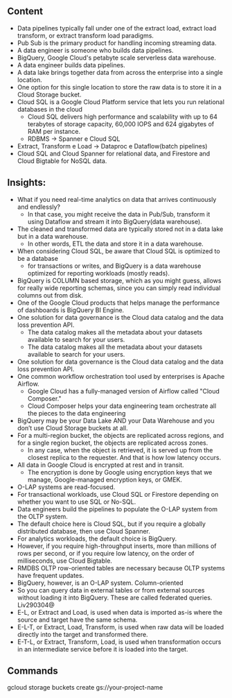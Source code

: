 ## Content

* Data pipelines typically fall under one of the extract load, extract load transform, or extract transform load paradigms.
* Pub Sub is the primary product for handling incoming streaming data.
* A data engineer is someone who builds data pipelines.
* BigQuery, Google Cloud's petabyte scale serverless data warehouse.
* A data engineer builds data pipelines.
* A data lake brings together data from across the enterprise into a single location.
* One option for this single location to store the raw data is to store it in a Cloud Storage bucket.
* Cloud SQL is a Google Cloud Platform service that lets you run relational databases in the cloud
    * Cloud SQL delivers high performance and scalability with up to 64 terabytes of storage capacity, 60,000 IOPS and 624 gigabytes of RAM per instance.
    * RDBMS -> Spanner e Cloud SQL
* Extract, Transform e Load -> Dataproc e Dataflow(batch pipelines)
* Cloud SQL and Cloud Spanner for relational data, and Firestore and Cloud Bigtable for NoSQL data.

## Insights:

* What if you need real-time analytics on data that arrives continuously and endlessly?
    * In that case, you might receive the data in Pub/Sub, transform it using Dataflow and stream it into BigQuery(data warehouse).
* The cleaned and transformed data are typically stored not in a data lake but in a data warehouse.
    * In other words, ETL the data and store it in a data warehouse.
 * When considering Cloud SQL, be aware that Cloud SQL is optimized to be a database
    * for transactions or writes, and BigQuery is a data warehouse optimized for reporting workloads (mostly reads).
* BigQuery is COLUMN based storage, which as you might guess, allows for really wide reporting schemas, since you can simply read individual columns out from disk.
* One of the Google Cloud products that helps manage the performance of dashboards is BigQuery BI Engine.
* One solution for data governance is the Cloud data catalog and the data loss prevention API.
    * The data catalog makes all the metadata about your datasets available to search for your users.
    * The data catalog makes all the metadata about your datasets available to search for your users.
* One solution for data governance is the Cloud data catalog and the data loss prevention API.
* One common workflow orchestration tool used by enterprises is Apache Airflow.
    * Google Cloud has a fully-managed version of Airflow called "Cloud Composer."
    * Cloud Composer helps your data engineering team orchestrate all the pieces to the data engineering
* BigQuery may be your Data Lake AND your Data Warehouse and you don’t use Cloud Storage buckets at all.
* For a multi-region bucket, the objects are replicated across regions, and for a single region bucket, the objects are replicated across zones.
    * In any case, when the object is retrieved, it is served up from the closest replica to the requester. And that is how low latency occurs.
* All data in Google Cloud is encrypted at rest and in transit.
    * The encryption is done by Google using encryption keys that we manage, Google-managed encryption keys, or GMEK.
* O-LAP systems are read-focused.
* For transactional workloads, use Cloud SQL or Firestore depending on whether you want to use SQL or No-SQL.
* Data engineers build the pipelines to populate the O-LAP system from the OLTP system.
* The default choice here is Cloud SQL, but if you require a globally distributed database, then use Cloud Spanner.
* For analytics workloads, the default choice is BigQuery.
* However, if you require high-throughput inserts, more than millions of rows per second, or if you require low latency, on the order of milliseconds, use Cloud Bigtable.
* RMDBS OLTP row-oriented tables are necessary because OLTP systems have frequent updates.
* BigQuery, however, is an O-LAP system. Column-oriented
* So you can query data in external tables or from external sources without loading it into BigQuery. These are called federated queries.
Liv290304@
* E-L, or Extract and Load, is used when data is imported as-is where the source and target have the same schema.
* E-L-T, or Extract, Load, Transform, is used when raw data will be loaded directly into the target and transformed there.
* E-T-L, or Extract, Transform, Load, is used when transformation occurs in an intermediate service before it is loaded into the target.






## Commands

gcloud storage buckets create gs://your-project-name
